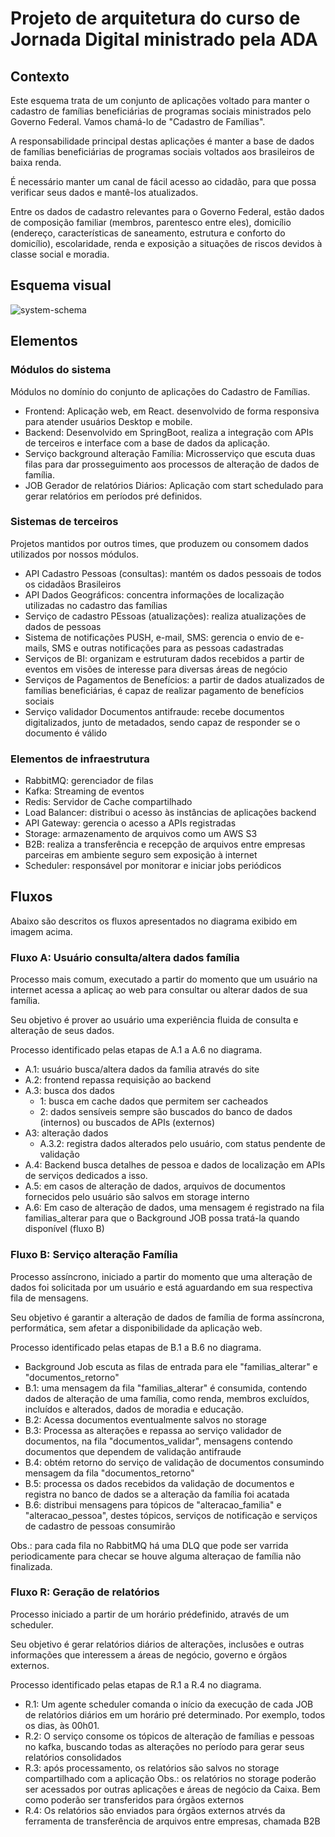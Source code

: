 # Projeto de arquitetura do curso de Jornada Digital ministrado pela ADA

## Contexto
Este esquema trata de um conjunto de aplicações voltado para manter o cadastro de famílias beneficiárias de programas sociais ministrados pelo Governo Federal. Vamos chamá-lo de "Cadastro de Famílias".

A responsabilidade principal destas aplicações é manter a base de dados de famílias beneficiárias de programas sociais voltados aos brasileiros de baixa renda. 

É necessário manter um canal de fácil acesso ao cidadão, para que possa verificar seus dados e mantê-los atualizados.

Entre os dados de cadastro relevantes para o Governo Federal, estão dados de composição familiar (membros, parentesco entre eles), domicílio (endereço, características de saneamento, estrutura e conforto do domicílio), escolaridade, renda e exposição a situações de riscos devidos à classe social e moradia.

## Esquema visual

![system-schema](https://github.com/josevabo/arquitetura-jornada-digital/assets/43576654/f872c613-aeb0-4b7c-8886-55a1f3da308a)

## Elementos 
### Módulos do sistema
Módulos no domínio do conjunto de aplicações do Cadastro de Famílias.

- Frontend: Aplicação web, em React. desenvolvido de forma responsiva para atender usuários Desktop e mobile.
- Backend: Desenvolvido em SpringBoot, realiza a integração com APIs de terceiros e interface com a base de dados da aplicação.
- Serviço background alteração Família: Microsserviço que escuta duas filas para dar prosseguimento aos processos de alteração de dados de família.
- JOB Gerador de relatórios Diários: Aplicação com start schedulado para gerar relatórios em períodos pré definidos.

### Sistemas de terceiros
Projetos mantidos por outros times, que produzem ou consomem dados utilizados por nossos módulos.
- API Cadastro Pessoas (consultas): mantém os dados pessoais de todos os cidadãos Brasileiros 
- API Dados Geográficos: concentra informações de localização utilizadas no cadastro das famílias
- Serviço de cadastro PEssoas (atualizações): realiza atualizações de dados de pessoas
- Sistema de notificações PUSH, e-mail, SMS: gerencia o envio de e-mails, SMS e outras notificações para as pessoas cadastradas
- Serviços de BI: organizam e estruturam dados recebidos a partir de eventos em visões de interesse para diversas áreas de negócio
- Serviços de Pagamentos de Benefícios: a partir de dados atualizados de famílias beneficiárias, é capaz de realizar pagamento de benefícios sociais
- Serviço validador Documentos antifraude: recebe documentos digitalizados, junto de metadados, sendo capaz de responder se o documento é válido

### Elementos de infraestrutura
- RabbitMQ: gerenciador de filas
- Kafka: Streaming de eventos
- Redis: Servidor de Cache compartilhado
- Load Balancer: distribui o acesso às instâncias de aplicações backend
- API Gateway: gerencia o acesso a APIs registradas
- Storage: armazenamento de arquivos como um AWS S3
- B2B: realiza a transferência e recepção de arquivos entre empresas parceiras em ambiente seguro sem exposição à internet
- Scheduler: responsável por monitorar e iniciar jobs periódicos

   
## Fluxos 
Abaixo são descritos os fluxos apresentados no diagrama exibido em imagem acima.

### Fluxo A: Usuário consulta/altera dados família
Processo mais comum, executado a partir do momento que um usuário na internet acessa a aplicaç	ao web para consultar ou alterar dados de sua família.

Seu objetivo é prover ao usuário uma experiência fluida de consulta e alteração de seus dados.

Processo identificado pelas etapas de A.1 a A.6 no diagrama.

- A.1: usuário busca/altera dados da família através do site 
- A.2: frontend repassa requisição ao backend 
- A.3: busca dos dados 
    - 1: busca em cache dados que permitem ser cacheados
    - 2: dados sensíveis sempre são buscados do banco de dados (internos) ou buscados de APIs (externos) 
- A3: alteração dados
    - A.3.2: registra dados alterados pelo usuário, com status pendente de validação 
- A.4: Backend busca detalhes de pessoa e dados de localização em APIs 
    de serviços dedicados a isso.
- A.5: em casos de alteração de dados, arquivos de documentos 
    fornecidos pelo usuário são salvos em storage interno
- A.6: Em caso de alteração de dados, uma mensagem é registrado na fila familias_alterar
    para que o Background JOB possa tratá-la quando disponível (fluxo B)

### Fluxo B: Serviço alteração Família
Processo  assíncrono, iniciado a partir do momento que uma alteração de dados foi solicitada por um usuário e está aguardando em sua respectiva fila de mensagens.

Seu objetivo é garantir a alteração de dados de família de forma assíncrona, performática, sem afetar a disponibilidade da aplicação web.

Processo identificado pelas etapas de B.1 a B.6 no diagrama.

- Background Job escuta as filas de entrada para ele 
    "familias_alterar"  e "documentos_retorno"
- B.1: uma mensagem da fila "familias_alterar" é consumida, contendo dados de alteração de uma família, 
    como renda, membros excluídos, incluídos e alterados, dados de moradia e educação.
- B.2: Acessa documentos eventualmente salvos no storage 
- B.3: Processa as alterações e repassa ao serviço validador de documentos, na fila "documentos_validar", 
    mensagens contendo documentos que dependem de validação antifraude
- B.4: obtém retorno do serviço de validação de documentos consumindo mensagem da fila "documentos_retorno"
- B.5: processa os dados recebidos da validação de documentos e registra no banco de dados se a alteração 
    da família foi acatada
- B.6: distribui mensagens para tópicos de "alteracao_familia" e "alteracao_pessoa", destes tópicos, serviços 
    de notificação e serviços de cadastro de pessoas consumirão 

Obs.: para cada fila no RabbitMQ há uma DLQ que pode ser varrida periodicamente para checar se houve alguma alteraçao de família não finalizada. 


### Fluxo R: Geração de relatórios
Processo  iniciado a partir de um horário prédefinido, através de um scheduler.

Seu objetivo é gerar relatórios diários de alterações, inclusões e outras informações que interessem a áreas de negócio, governo e órgãos externos.

Processo identificado pelas etapas de R.1 a R.4 no diagrama.

- R.1: Um agente scheduler comanda o início da execução de cada JOB de relatórios diários em um horário pré 
    determinado. Por exemplo, todos os dias, às 00h01.
- R.2: O serviço consome os tópicos de alteração de famílias e pessoas no kafka, buscando todas as alterações
    no período para gerar seus relatórios consolidados
- R.3: após processamento, os relatórios são salvos no storage compartilhado com a aplicação
Obs.: os relatórios no storage poderão ser acessados por outras aplicações e áreas de negócio da Caixa. Bem como 
    poderão  ser transferidos para órgãos externos
- R.4: Os relatórios são enviados para órgãos externos atrvés da ferramenta de transferência de arquivos entre 
    empresas, chamada B2B

